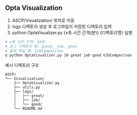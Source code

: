 ## Opta Visualization

1. ASCP/Visualization/ 위치로 이동
2. logs 디렉토리 생성 후 로그파일이 저장된 디렉토리 입력
3. python OptaVisualizer.py {x축 시간 간격(분)} {디렉토리명} 실행
```bash
# x축 시간 간격: 10분, 
# 로그 디렉토리 명: great, job, good
# 출력 파일 명: GJGComparison
$ python OptaVisualizer.py 10 great job good GJGComparison
```
예시 디렉토리 구조
```
ASCP/
└── Visualization/
    ├── OptaVisualizer.py
    ├── utils.py
    ├── logs/
    │   ├── great/
    │   ├── job/
    │   └── good/
    └── README.md
```
